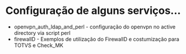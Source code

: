 # Configuração de alguns serviços...

- openvpn_auth_ldap_and_perl - configuração do openvpn no active directory via script perl
- firewallD - Exemplos de utilização do FirewallD e costumização para TOTVS e Check_MK

